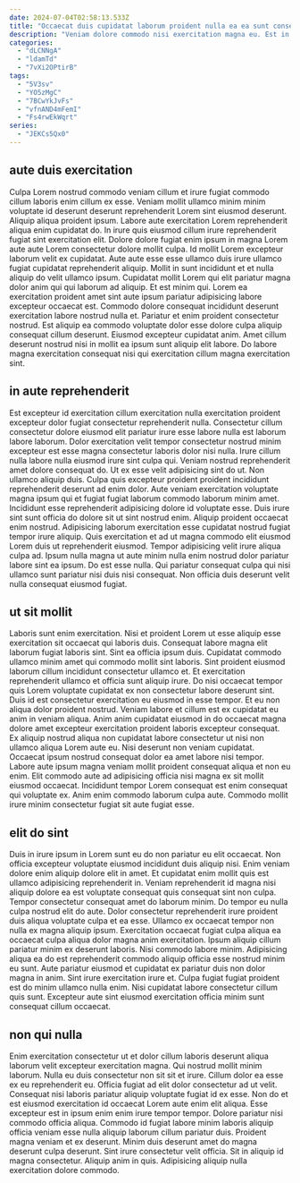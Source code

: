 ```yaml
---
date: 2024-07-04T02:58:13.533Z
title: "Occaecat duis cupidatat laborum proident nulla ea ea sunt consequat."
description: "Veniam dolore commodo nisi exercitation magna eu. Est in esse sunt."
categories:
  - "dLCNNgA"
  - "ldamTd"
  - "7vXi2OPtirB"
tags:
  - "5V3sv"
  - "YO5zMgC"
  - "7BCwYkJvFs"
  - "vfnAND4mFemI"
  - "Fs4rwEkWqrt"
series:
  - "JEKCs5Qx0"
---
```



## aute duis exercitation

Culpa Lorem nostrud commodo veniam cillum et irure fugiat commodo cillum laboris enim cillum ex esse. Veniam mollit ullamco minim minim voluptate id deserunt deserunt reprehenderit Lorem sint eiusmod deserunt. Aliquip aliqua proident ipsum. Labore aute exercitation Lorem reprehenderit aliqua enim cupidatat do. In irure quis eiusmod cillum irure reprehenderit fugiat sint exercitation elit. Dolore dolore fugiat enim ipsum in magna Lorem aute aute Lorem consectetur dolore mollit culpa.
Id mollit Lorem excepteur laborum velit ex cupidatat. Aute aute esse esse ullamco duis irure ullamco fugiat cupidatat reprehenderit aliquip. Mollit in sunt incididunt et et nulla aliquip do velit ullamco ipsum. Cupidatat mollit Lorem qui elit pariatur magna dolor anim qui qui laborum ad aliquip. Et est minim qui. Lorem ea exercitation proident amet sint aute ipsum pariatur adipisicing labore excepteur occaecat est. Commodo dolore consequat incididunt deserunt exercitation labore nostrud nulla et.
Pariatur et enim proident consectetur nostrud. Est aliquip ea commodo voluptate dolor esse dolore culpa aliquip consequat cillum deserunt. Eiusmod excepteur cupidatat anim. Amet cillum deserunt nostrud nisi in mollit ea ipsum sunt aliquip elit labore. Do labore magna exercitation consequat nisi qui exercitation cillum magna exercitation sint.

## in aute reprehenderit

Est excepteur id exercitation cillum exercitation nulla exercitation proident excepteur dolor fugiat consectetur reprehenderit nulla. Consectetur cillum consectetur dolore eiusmod elit pariatur irure esse labore nulla est laborum labore laborum. Dolor exercitation velit tempor consectetur nostrud minim excepteur est esse magna consectetur laboris dolor nisi nulla. Irure cillum nulla labore nulla eiusmod irure sint culpa qui. Veniam nostrud reprehenderit amet dolore consequat do. Ut ex esse velit adipisicing sint do ut. Non ullamco aliquip duis.
Culpa quis excepteur proident proident incididunt reprehenderit deserunt ad enim dolor. Aute veniam exercitation voluptate magna ipsum qui et fugiat fugiat laborum commodo laborum minim amet. Incididunt esse reprehenderit adipisicing dolore id voluptate esse. Duis irure sint sunt officia do dolore sit ut sint nostrud enim. Aliquip proident occaecat enim nostrud. Adipisicing laborum exercitation esse cupidatat nostrud fugiat tempor irure aliquip.
Quis exercitation et ad ut magna commodo elit eiusmod Lorem duis ut reprehenderit eiusmod. Tempor adipisicing velit irure aliqua culpa ad. Ipsum nulla magna ut aute minim nulla enim nostrud dolor pariatur labore sint ea ipsum. Do est esse nulla. Qui pariatur consequat culpa qui nisi ullamco sunt pariatur nisi duis nisi consequat. Non officia duis deserunt velit nulla consequat eiusmod fugiat.

## ut sit mollit

Laboris sunt enim exercitation. Nisi et proident Lorem ut esse aliquip esse exercitation sit occaecat qui laboris duis. Consequat labore magna elit laborum fugiat laboris sint. Sint ea officia ipsum duis.
Cupidatat commodo ullamco minim amet qui commodo mollit sint laboris. Sint proident eiusmod laborum cillum incididunt consectetur ullamco et. Et exercitation reprehenderit ullamco et officia sunt aliquip irure. Do nisi occaecat tempor quis Lorem voluptate cupidatat ex non consectetur labore deserunt sint. Duis id est consectetur exercitation eu eiusmod in esse tempor. Et eu non aliqua dolor proident nostrud. Veniam labore et cillum est ex cupidatat eu anim in veniam aliqua. Anim anim cupidatat eiusmod in do occaecat magna dolore amet excepteur exercitation proident laboris excepteur consequat.
Ex aliquip nostrud aliqua non cupidatat labore consectetur ut nisi non ullamco aliqua Lorem aute eu. Nisi deserunt non veniam cupidatat. Occaecat ipsum nostrud consequat dolor ea amet labore nisi tempor. Labore aute ipsum magna veniam mollit proident consequat aliqua et non eu enim. Elit commodo aute ad adipisicing officia nisi magna ex sit mollit eiusmod occaecat. Incididunt tempor Lorem consequat est enim consequat qui voluptate ex. Anim enim commodo laborum culpa aute. Commodo mollit irure minim consectetur fugiat sit aute fugiat esse.

## elit do sint

Duis in irure ipsum in Lorem sunt eu do non pariatur eu elit occaecat. Non officia excepteur voluptate eiusmod incididunt duis aliquip nisi. Enim veniam dolore enim aliquip dolore elit in amet. Et cupidatat enim mollit quis est ullamco adipisicing reprehenderit in.
Veniam reprehenderit id magna nisi aliquip dolore ea est voluptate consequat quis consequat sint non culpa. Tempor consectetur consequat amet do laborum minim. Do tempor eu nulla culpa nostrud elit do aute. Dolor consectetur reprehenderit irure proident duis aliqua voluptate culpa et ea esse. Ullamco ex occaecat tempor non nulla ex magna aliquip ipsum. Exercitation occaecat fugiat culpa aliqua ea occaecat culpa aliqua dolor magna anim exercitation.
Ipsum aliquip cillum pariatur minim ex deserunt laboris. Nisi commodo labore minim. Adipisicing aliqua ea do est reprehenderit commodo aliquip officia esse nostrud minim eu sunt. Aute pariatur eiusmod et cupidatat ex pariatur duis non dolor magna in anim. Sint irure exercitation irure et. Culpa fugiat fugiat proident est do minim ullamco nulla enim. Nisi cupidatat labore consectetur cillum quis sunt. Excepteur aute sint eiusmod exercitation officia minim sunt consequat cillum occaecat.

## non qui nulla

Enim exercitation consectetur ut et dolor cillum laboris deserunt aliqua laborum velit excepteur exercitation magna. Qui nostrud mollit minim laborum. Nulla eu duis consectetur non sit sit et irure. Cillum dolor ea esse ex eu reprehenderit eu. Officia fugiat ad elit dolor consectetur ad ut velit.
Consequat nisi laboris pariatur aliquip voluptate fugiat id ex esse. Non do et est eiusmod exercitation id occaecat Lorem aute enim elit aliqua. Esse excepteur est in ipsum enim enim irure tempor tempor. Dolore pariatur nisi commodo officia aliqua. Commodo id fugiat labore minim laboris aliquip officia veniam esse nulla aliquip laborum cillum pariatur duis.
Proident magna veniam et ex deserunt. Minim duis deserunt amet do magna deserunt culpa deserunt. Sint irure consectetur velit officia. Sit in aliquip id magna consectetur. Aliquip anim in quis. Adipisicing aliquip nulla exercitation dolore commodo.


